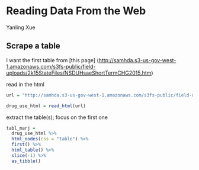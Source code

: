 Reading Data From the Web
================
Yanling Xue

## Scrape a table

I want the first table from \[this page\]
(<http://samhda.s3-us-gov-west-1.amazonaws.com/s3fs-public/field-uploads/2k15StateFiles/NSDUHsaeShortTermCHG2015.htm>)

read in the html

``` r
url = "http://samhda.s3-us-gov-west-1.amazonaws.com/s3fs-public/field-uploads/2k15StateFiles/NSDUHsaeShortTermCHG2015.htm"

drug_use_html = read_html(url)
```

extract the table(s); focus on the first one

``` r
tabl_marj =  
  drug_use_html %>%
  html_nodes(css = "table") %>%
  first() %>%
  html_table() %>% 
  slice(-1) %>%
  as_tibble()
```

